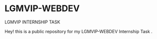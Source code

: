 # LGMVIP-WEBDEV
LGMVIP INTERNSHIP TASK

Hey! this is a public repository for my LGMVIP-WEBDEV Internship Task . 
